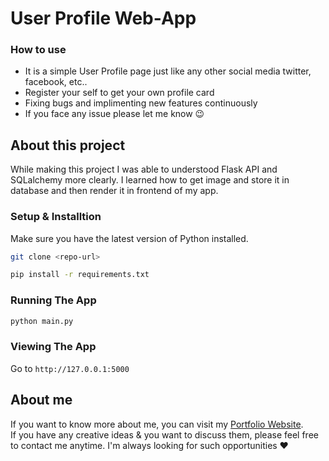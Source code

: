 # User Profile Web-App

### How to use
*  It is a simple User Profile page just like any other social media twitter, facebook, etc..
*  Register your self to get your own profile card
*  Fixing bugs and implimenting new features continuously
*  If you face any issue please let me know 😉

## About this project
While making this project I was able to understood Flask API and SQLalchemy more clearly. I learned how to get image and store it in database and then render it in frontend of my app.

### Setup & Installtion

Make sure you have the latest version of Python installed.

```bash
git clone <repo-url>
```

```bash
pip install -r requirements.txt
```

### Running The App

```bash
python main.py
```

### Viewing The App

Go to `http://127.0.0.1:5000`

## About me
If you want to know more about me, you can visit my [Portfolio Website](https://abhilashgupta.ml/).</br>
If you have any creative ideas & you want to discuss them, please feel free to contact me anytime. I'm always looking for such opportunities ❤️
